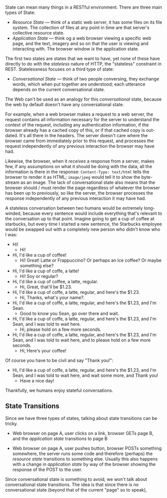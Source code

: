 State can mean many things in a RESTful environment.  There are three main types of State:

- *Resource State* — think of a static web server, it has some files on its file system.  The collection of files at any point in time are that server's collective resource state.
- *Application State* — think og a web browser viewing a specific web page, and the text, imagery and so on that the user is viewing and interacting with.  The browser window *is* the application state.

The first two states are states that we want to have, yet none of these have directly to do with the *stateless* nature of HTTP, the "stateless" constraint in REST.  Statelessness focuses on a third type of state:

- *Conversational State* — think of two people conversing, they exchange words, which when put together are understood; each utterance depends on the current conversational state.

The Web can't be used as an analogy for this _conversational_ state, because the web by default doesn't have any conversational state.

For example, when a web browser makes a request to a web server, the request contains all information necessary for the server to understand the context of the request, including any authentication information, if the browser already has a cached copy of this, or if that cached copy is out-dated.  It's all there in the headers.  The server doesn't care where the browser came from immediately prior to this request, and processes the request independently of any previous interaction the browser may have had.

Likewise, the browser, when it *receives* a response from a server, makes few, if any assumptions on what it should be doing with the data; all the information is there in the response: `Content-Type: text/html` tells the browser to render it as HTML; `image/jpeg` would tell it to show the byte-stream as an image.  The lack of conversational state also means that the browser should / must render the page regardless of whatever the browser has been up to previously, so like the server, the browser processes the response independently of any previous interaction it may have had.

A stateless conversation between two humans would be extremely long-winded, because every sentence would include everything that's relevant to the conversation up to that point.  Imagine going to get a cup of coffee at starbucks, but every time I started a new sentence, the Starbucks employee would be swapped out with a completely new person who didn't know who I was:

- Hi!
  - Hi!
- Hi, I'd like a cup of coffee!
  - Hi! Great! Latte or Frappuccino? Or perhaps an Ice coffee?  Or maybe something else?
- Hi, I'd like a cup of coffe, a latte!
  - Hi! Soy or regular?
- Hi, I'd like a cup of coffee, a latte, regular.
  - Hi, Great, that'll be $1.23.
- Hi, I'd like a cup of coffe, a latte, regular, and here's the $1.23.
  - Hi, Thanks, what's your name?.
- Hi, I'd like a cup of coffe, a latte, regular, and here's the $1.23, and I'm Sean.
  - Good to know you Sean, go over there and wait.
- Hi, I'd like a cup of coffe, a latte, regular, and here's the $1.23, and I'm Sean, and I was told to wait here.
  - Hi, please hold on a few more seconds.
- Hi, I'd like a cup of coffe, a latte, regular, and here's the $1.23, and I'm Sean, and I was told to wait here, and to please hold on a few more seconds.
  - Hi, Here's your coffee!

Of course you have to be civil and say "Thank you!":

- Hi, I'd like a cup of coffe, a latte, regular, and here's the $1.23, and I'm Sean, and I was told to wait here, and wait some more, and Thank you!
  - Have a nice day!


Thankfully, we humans enjoy stateful conversations.


State Transitions
-----------------

Since we have three types of states, talking about state transitions can be tricky.

- Web browser on page A, user clicks on a link, browser GETs page B, and the *application state* transitions to page B

- Web browser on page A, user pushes button, browser POSTs something somewhere, the server runs some code and therefore (perhaps) the *resource state* transitions to something else. Usually this also happens with a change in *application state* by way of the browser showing the response of the POST to the user.

Since conversational state is something to avoid, we won't talk about conversational state transitions.  The idea is that since there is no conversational state (beyond that of the current "page" so to speak), 

